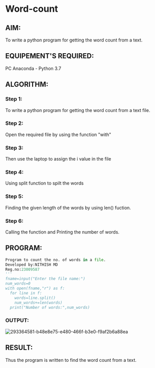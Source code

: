 # Word-count
## AIM:
To write a python program for getting the word count from a text.
## EQUIPEMENT'S REQUIRED: 
PC
Anaconda - Python 3.7
## ALGORITHM: 
### Step 1:
To write a python program for getting the word count from a text file.
### Step 2: 
 Open the required file by using the function "with"
### Step 3: 
Then use the laptop to assign the i value in the file
### Step 4:  
Using split function to spilt the words
### Step 5: 
Finding the given length of the words by using len() fuction.
### Step 6: 
Calling the function and Printing the number of words.
## PROGRAM:
```python
Program to count the no. of words in a file.
Developed by:NITHISH MD
Reg.no:23009587
'''
fname=input("Enter the file name:")
num_words=0
with open(fname,"r") as f:
  for line in f:
    words=line.split()
    num_words+=len(words)
  print("Number of words:",num_words)

```
### OUTPUT:
![293364581-b48e8e75-e480-466f-b3e0-f9af2b6a88ea](https://github.com/Mrnithishx/Word-count/assets/148201573/08b54a3f-6b6a-48ac-95a5-5d919b1d2805)

## RESULT:
Thus the program is written to find the word count from a text.
